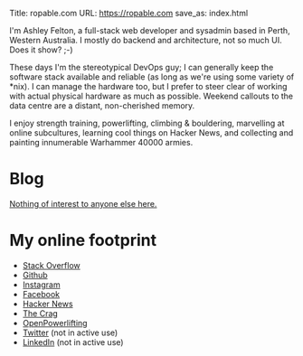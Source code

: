 Title: ropable.com
URL: https://ropable.com
save_as: index.html

I'm Ashley Felton, a full-stack web developer and sysadmin based in Perth,
Western Australia. I mostly do backend and architecture, not so much UI. Does it
show? ;-)

These days I'm the stereotypical DevOps guy; I can generally keep the software
stack available and reliable (as long as we're using some variety of *nix). I
can manage the hardware too, but I prefer to steer clear of working with actual
physical hardware as much as possible. Weekend callouts to the data centre are a
distant, non-cherished memory.

I enjoy strength training, powerlifting, climbing & bouldering, marvelling at online
subcultures, learning cool things on Hacker News, and collecting and painting
innumerable Warhammer 40000 armies.

# Blog

[Nothing of interest to anyone else here.]({index})

# My online footprint

- [Stack Overflow](https://stackoverflow.com/users/14508/ropable)
- [Github](https://github.com/ropable)
- [Instagram](https://www.instagram.com/ropable_snr/)
- [Facebook](https://www.facebook.com/ropable)
- [Hacker News](https://news.ycombinator.com/user?id=ropable)
- [The Crag](https://www.thecrag.com/climber/ropable)
- [OpenPowerlifting](https://www.openpowerlifting.org/u/ashleyfelton)
- [Twitter](https://twitter.com/ropable) (not in active use)
- [LinkedIn](https://au.linkedin.com/in/AshleyFelton) (not in active use)

